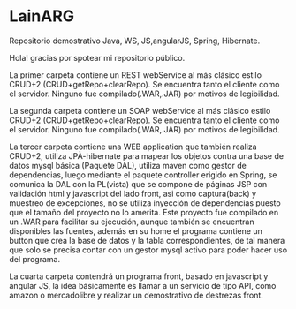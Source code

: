 # LainARG
Repositorio demostrativo Java, WS, JS,angularJS, Spring, Hibernate.

Hola! gracias por spotear mi repositorio público. 

La primer carpeta contiene un REST webService al más clásico estilo CRUD+2 (CRUD+getRepo+clearRepo). Se encuentra tanto el cliente como el servidor. Ninguno fue compilado(.WAR,.JAR) por motivos de legibilidad. 

La segunda carpeta contiene un SOAP webService al más clásico estilo CRUD+2 (CRUD+getRepo+clearRepo). Se encuentra tanto el cliente como el servidor. Ninguno fue compilado(.WAR,.JAR) por motivos de legibilidad. 

La tercer carpeta contiene una WEB application que también realiza CRUD+2, utiliza JPÀ-hibernate para mapear los objetos contra una base de datos mysql básica (Paquete DAL), utiliza maven como gestor de dependencias, luego mediante el paquete controller erigido en Spring, se comunica la DAL con la PL(vista) que se compone de páginas JSP con validación html y javascript del lado front, asi como captura(back) y muestreo de excepciones, no se utiliza inyección de dependencias puesto que el tamaño del proyecto no lo amerita. Este proyecto fue compilado en un .WAR para facilitar su ejecución, aunque también se encuentran disponibles las fuentes, además en su home el programa contiene un button que crea la base de datos y la tabla correspondientes, de tal manera
que solo se precisa contar con un gestor mysql activo para poder hacer uso del programa.     

La cuarta carpeta contendrá un programa front, basado en javascript y angular JS, la idea básicamente es
llamar a un servicio de tipo API, como amazon o mercadolibre y realizar un demostrativo de destrezas front. 
